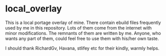 local_overlay
==============

This is a local portage overlay of mine. There contain ebuild
files frequently used by me in this repository. Lots of them
come from the internet with minor modifications. The remnants
of them are written by me. Anyone, who wants any part of them,
could feel free to use them with his/her own taste.

I should thank RichardGv, Havana, stlifey etc for their 
kindly, warmly helps.
